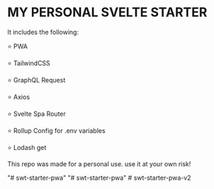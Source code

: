 
# MY PERSONAL SVELTE STARTER

It includes the following:

⭐ PWA

⭐ TailwindCSS

⭐ GraphQL Request

⭐ Axios

⭐ Svelte Spa Router

⭐ Rollup Config for .env variables

⭐ Lodash get

This repo was made for a personal use. use it at your own risk! 

"# swt-starter-pwa" "# swt-starter-pwa" 
#   s w t - s t a r t e r - p w a - v 2  
 